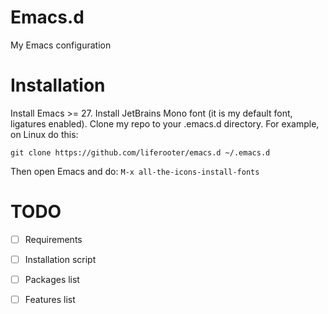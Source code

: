 # Emacs.d
My Emacs configuration

# Installation
Install Emacs >= 27.
Install JetBrains Mono font (it is my default font, ligatures enabled).
Clone my repo to your .emacs.d directory. For example, on Linux do this:
```
git clone https://github.com/liferooter/emacs.d ~/.emacs.d
```

Then open Emacs and do: `M-x all-the-icons-install-fonts`

# TODO
 - [ ] Requirements
 - [ ] Installation script
 - [ ] Packages list
 - [ ] Features list

